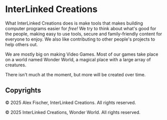 # InterLinked Creations

What InterLinked Creations does is make tools that makes building computer programs easier for _free!_ We try to think about what's good for the people, making easy to use tools, secure and family-friendly content for everyone to enjoy. We also like contributing to other people's projects to help others out.

We are mostly big on making Video Games. Most of our games take place on a world named Wonder World, a magical place with a large array of creatures. 

There isn't much at the moment, but more will be created over time.

<!--
👩‍💻 Useful resources - where can the community find your docs? Is there anything else the community should know?
🍿 Fun facts - what does your team eat for breakfast?
🧙 Remember, you can do mighty things with the power of [Markdown](https://docs.github.com/github/writing-on-github/getting-started-with-writing-and-formatting-on-github/basic-writing-and-formatting-syntax)
--> 
## Copyrights

© 2025 Alex Fischer, InterLinked Creations. All rights reserved.

© 2025 InterLinked Creations, Wonder World. All rights reserved.

